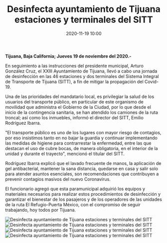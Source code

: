 ﻿---
layout: blog
title:  "Desinfecta ayuntamiento de Tijuana estaciones y terminales del SITT"
date:   2020-11-19 10:00
categories: tijuana
permalink: /:categories/:title:output_ext
image: /img/cnr/desinfecta-ayuntamiento-de-tijuana-estaciones-y-terminales.jpg
alt: "Desinfecta ayuntamiento de Tijuana estaciones y terminales del SITT"
autor: "CNR Noticias - Canal 73"
---


**Tijuana, Baja California;  Jueves 19 de noviembre del 2020.-**


En seguimiento a las instrucciones del presidente municipal, Arturo González Cruz, el XXIII Ayuntamiento de Tijuana, llevó a cabo una jornada de desinfección en las 46 estaciones y dos terminales del Sistema Integral de Transporte de Tijuana (SITT), a fin de mitigar la propagación del Covid-19.


Una de las prioridades del mandatario local, es privilegiar la salud de los usuarios del transporte público, en particular de este organismo de movilidad que administra el Gobierno de la Ciudad, por lo que desde el inicio de la contingencia sanitaria, se han atendido los camiones de la ruta troncal; así como los inmuebles, informó el director del SITT, Emilio Rodríguez Ibarra.


"El transporte público es uno de los lugares con mayor riesgo de contagios, por eso insistimos tanto en no bajar la guardia y continuar implementando las medidas de higiene para contrarrestar la enfermedad, entre las que destacan el uso de cubre bocas, de manera obligatoria, en el interior de la unidad y durante el trayecto", mencionó el titular del SITT.


Rodríguez Ibarra explicó que el lavado frecuente de manos, la aplicación de gel antibacterial, mantener la sana distancia, quedarse en casa y salir solo para atender asuntos esenciales, son recomendaciones que contribuyen a prevenir contagios masivos del nuevo Coronavirus.


El funcionario agregó que esta paramunicipal adquirió los equipos y materiales necesarios para realizar estos procedimientos de desinfección y garantizar el bienestar de los pasajeros y de los operadores de las unidades de la ruta El Refugio-Puerta México, con el compromiso de seguir trabajando, hoy todos por Tijuana.

<div id="carouselExampleSlidesOnly" class="carousel slide" data-ride="carousel">
  <div class="carousel-inner">
    <div class="carousel-item active">
       <img class="d-block w-100" src="/img/cnr/desinfecta-ayuntamiento-de-tijuana-estaciones-y-terminales.jpg" loading="lazy"  alt="Desinfecta ayuntamiento de Tijuana estaciones y terminales del SITT">
    </div>
    <div class="carousel-item">
       <img class="d-block w-100" src="/img/cnr/desinfecta-ayuntamiento-de-tijuana-estaciones-y-terminales-2.jpg" loading="lazy"  alt="Desinfecta ayuntamiento de Tijuana estaciones y terminales del SITT">       
    </div> 
    <div class="carousel-item">
       <img class="d-block w-100" src="/img/cnr/desinfecta-ayuntamiento-de-tijuana-estaciones-y-terminales-3.jpg" loading="lazy"  alt="Desinfecta ayuntamiento de Tijuana estaciones y terminales del SITT">       
    </div> 
    <div class="carousel-item">
       <img class="d-block w-100" src="/img/cnr/desinfecta-ayuntamiento-de-tijuana-estaciones-y-terminales-4.jpg" loading="lazy"  alt="Desinfecta ayuntamiento de Tijuana estaciones y terminales del SITT">       
    </div>                    
  </div>
</div>